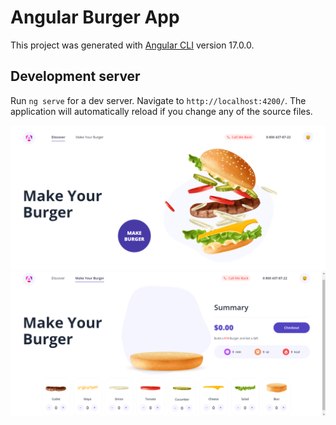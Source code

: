 # Angular Burger App

This project was generated with [Angular CLI](https://github.com/angular/angular-cli) version 17.0.0.

## Development server

Run `ng serve` for a dev server. Navigate to `http://localhost:4200/`. The application will automatically reload if you change any of the source files.

![burger-discover](src/assets/readme/readme-burger-app.png)
![burger-process](src/assets/readme/readme-burger-app-process.png)